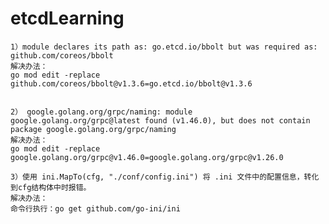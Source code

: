 # etcdLearning
	1）module declares its path as: go.etcd.io/bbolt but was required as: github.com/coreos/bbolt
	解决办法：
	go mod edit -replace github.com/coreos/bbolt@v1.3.6=go.etcd.io/bbolt@v1.3.6
	

	2） google.golang.org/grpc/naming: module google.golang.org/grpc@latest found (v1.46.0), but does not contain package google.golang.org/grpc/naming
	解决办法：
	go mod edit -replace google.golang.org/grpc@v1.46.0=google.golang.org/grpc@v1.26.0
	
	3）使用 ini.MapTo(cfg, "./conf/config.ini") 将 .ini 文件中的配置信息，转化到cfg结构体中时报错。
	解决办法：
	命令行执行：go get github.com/go-ini/ini
